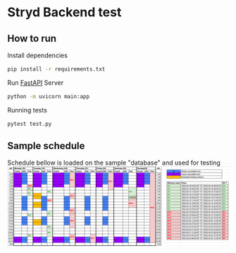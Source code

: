 # Stryd Backend test

## How to run 
Install dependencies
```bash
pip install -r requirements.txt
```
Run [FastAPI](https://fastapi.tiangolo.com/) Server
```bash
python -m uvicorn main:app 
```
Running tests

```bash
pytest test.py
```

## Sample schedule
Schedule bellow is loaded on the sample "database" and used for testing
![Alt text](images/sample_schedule.png?raw=true "Sample schedule")
